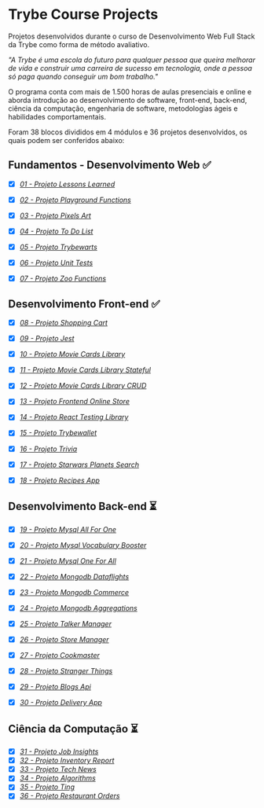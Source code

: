 # Trybe Course Projects

Projetos desenvolvidos durante o curso de Desenvolvimento Web Full Stack da Trybe como forma de método avaliativo.

_"A Trybe é uma escola do futuro para qualquer pessoa que queira melhorar de vida e construir uma carreira de sucesso em tecnologia, onde a pessoa só paga quando conseguir um bom trabalho."_

O programa conta com mais de 1.500 horas de aulas presenciais e online e aborda introdução ao desenvolvimento de software, front-end, back-end, ciência da computação, engenharia de software, metodologias ágeis e habilidades comportamentais.

Foram 38 blocos divididos em 4 módulos e 36 projetos desenvolvidos, os quais podem ser conferidos abaixo:

## Fundamentos - Desenvolvimento Web :white_check_mark:

- [x] _[01 - Projeto Lessons Learned](M01_fundamentos/01_project_lessons_learned)_
- [x] _[02 - Projeto Playground Functions](M01_fundamentos/02_project_playground_functions)_
- [x] _[03 - Projeto Pixels Art](M01_fundamentos/03_project_pixels_art)_
- [x] _[04 - Projeto To Do List](M01_fundamentos/04_project_todo_list)_
- [x] _[05 - Projeto Trybewarts](M01_fundamentos/05_project_trybewarts)_
- [x] _[06 - Projeto Unit Tests](M01_fundamentos/06_project_js_unit_tests)_
- [x] _[07 - Projeto Zoo Functions](M01_fundamentos/07_project_zoo_functions)_


## Desenvolvimento Front-end :white_check_mark:

- [x] _[08 - Projeto Shopping Cart](M02_frontend/08_project_shopping_cart)_
- [x] _[09 - Projeto Jest](M02_frontend/09_project_jest)_
- [x] _[10 - Projeto Movie Cards Library](M02_frontend/10_project_movie_cards_library)_
- [x] _[11 - Projeto Movie Cards Library Stateful](M02_frontend/10_project_movie_cards_library_stateful)_
- [x] _[12 - Projeto Movie Cards Library CRUD](M02_frontend/10_project_movie_cards_library_crud)_
- [x] _[13 - Projeto Frontend Online Store](M02_frontend/13_project_frontend_online_store)_
- [x] _[14 - Projeto React Testing Library](M02_frontend/14_project_react_testing_library)_
- [x] _[15 - Projeto Trybewallet](M02_frontend/15_project_trybewallet)_
- [x] _[16 - Projeto Trivia](M02_frontend/16-project_trivia_react_redux)_
- [x] _[17 - Projeto Starwars Planets Search](M02_frontend/17_project_starwars_planets_search)_
- [x] _[18 - Projeto Recipes App](M02_frontend/18_project_recipes_app)_


## Desenvolvimento Back-end :hourglass_flowing_sand:

- [x] _[19 - Projeto Mysql All For One](M03_backend/18_project_recipes_app)_
- [x] _[20 - Projeto Mysql Vocabulary Booster](M03_backend/20_mysql_vocabulary_booster)_
- [x] _[21 - Projeto Mysql One For All](M03_backend/21_mysql_one_for_all)_
- [x] _[22 - Projeto Mongodb Dataflights](M03_backend/22_mongodb_dataflights)_
- [x] _[23 - Projeto Mongodb Commerce](M03_backend/23_mongodb_commerce)_
- [x] _[24 - Projeto Mongodb Aggregations](M03_backend/24_mongodb_aggregations)_
- [x] _[25 - Projeto Talker Manager](M03_backend/25_project_talker_manager)_
- [x] _[26 - Projeto Store Manager](M03_backend/26_store_manager)_
- [x] _[27 - Projeto Cookmaster](M03_backend/27_cookmaster)_
- [x] _[28 - Projeto Stranger Things](M03_backend/28_stranger_things)_
- [x] _[29 - Projeto Blogs Api](M03_backend/29_project_blogs_api)_
- [x] _[30 - Projeto Delivery App](M03_backend/30_project_delivery_app)_


## Ciência da Computação :hourglass_flowing_sand:

- [x] _[31 - Projeto Job Insights](M04_ciencia_da_computacao/31_project_job_insights)_
- [x] _[32 - Projeto Inventory Report](M04_ciencia_da_computacao/32_inventory_report)_
- [x] _[33 - Projeto Tech News](M04_ciencia_da_computacao/33_tech_news)_
- [x] _[34 - Projeto Algorithms](M04_ciencia_da_computacao/34_project_algorithms)_
- [x] _[35 - Projeto Ting](M04_ciencia_da_computacao/35_project_ting)_
- [x] _[36 - Projeto Restaurant Orders](M04_ciencia_da_computacao/36_restaurant_orders)_
